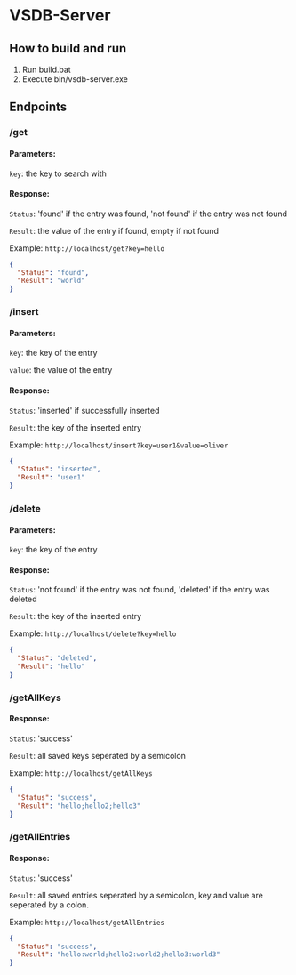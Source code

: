 # VSDB-Server

## How to build and run
1. Run build.bat
2. Execute bin/vsdb-server.exe

## Endpoints

### /get

#### Parameters:

``key``: the key to search with

#### Response:

``Status``: 'found' if the entry was found, 'not found' if the entry was not found

``Result``: the value of the entry if found, empty if not found

Example: ``http://localhost/get?key=hello``

```json
{
  "Status": "found",
  "Result": "world"
}
```

### /insert

#### Parameters:

``key``: the key of the entry

``value``: the value of the entry

#### Response:

``Status``: 'inserted' if successfully inserted

``Result``: the key of the inserted entry

Example: ``http://localhost/insert?key=user1&value=oliver``

```json
{
  "Status": "inserted",
  "Result": "user1"
}
```

### /delete

#### Parameters:

``key``: the key of the entry

#### Response:

``Status``: 'not found' if the entry was not found, 'deleted' if the entry was deleted

``Result``: the key of the inserted entry

Example: ``http://localhost/delete?key=hello``

```json
{
  "Status": "deleted",
  "Result": "hello"
}
```

### /getAllKeys

#### Response:

``Status``: 'success'

``Result``: all saved keys seperated by a semicolon

Example: ``http://localhost/getAllKeys``

```json
{
  "Status": "success",
  "Result": "hello;hello2;hello3"
}
```

### /getAllEntries

#### Response:

``Status``: 'success'

``Result``: all saved entries seperated by a semicolon, key and value are seperated by a colon.

Example: ``http://localhost/getAllEntries``

```json
{
  "Status": "success",
  "Result": "hello:world;hello2:world2;hello3:world3"
}
```